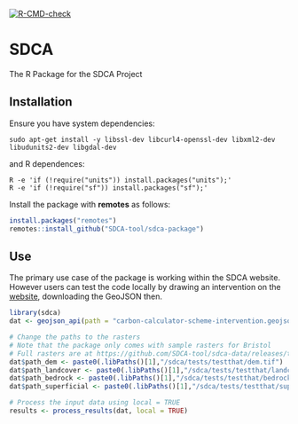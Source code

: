 
<!-- README.md is generated from README.Rmd. Please edit that file -->

<!-- badges: start -->

[![R-CMD-check](https://github.com/SDCA-tool/sdca-package/workflows/R-CMD-check/badge.svg)](https://github.com/SDCA-tool/sdca-package/actions)
<!-- badges: end -->

# SDCA

The R Package for the SDCA Project

## Installation

Ensure you have system dependencies:

`sudo apt-get install -y libssl-dev libcurl4-openssl-dev libxml2-dev
libudunits2-dev libgdal-dev`

and R dependences:

    R -e 'if (!require("units")) install.packages("units");'
    R -e 'if (!require("sf")) install.packages("sf");'

Install the package with **remotes** as follows:

``` r
install.packages("remotes")
remotes::install_github("SDCA-tool/sdca-package")
```

## Use

The primary use case of the package is working within the SDCA website.
However users can test the code locally by drawing an intervention on
the [website](dev.carbon.place), downloading the GeoJSON then.

``` r
library(sdca)
dat <- geojson_api(path = "carbon-calculator-scheme-intervention.geojson")

# Change the paths to the rasters
# Note that the package only comes with sample rasters for Bristol
# Full rasters are at https://github.com/SDCA-tool/sdca-data/releases/tag/map_data
dat$path_dem <- paste0(.libPaths()[1],"/sdca/tests/testthat/dem.tif")
dat$path_landcover <- paste0(.libPaths()[1],"/sdca/tests/testthat/landcover.tif")
dat$path_bedrock <- paste0(.libPaths()[1],"/sdca/tests/testthat/bedrock.tif")
dat$path_superficial <- paste0(.libPaths()[1],"/sdca/tests/testthat/superficial.tif")

# Process the input data using local = TRUE
results <- process_results(dat, local = TRUE)
```
